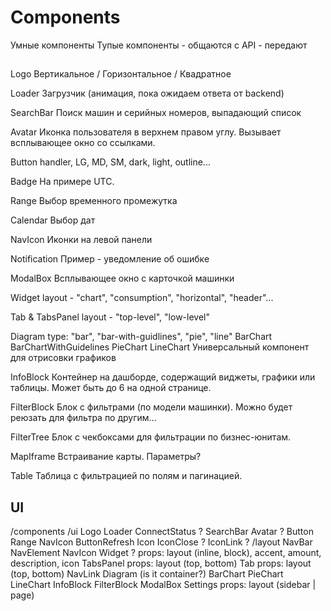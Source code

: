 # Components

Умные компоненты
Тупые компоненты - общаются с API - передают 

##

Logo
Вертикальное / Горизонтальное / Квадратное

Loader
Загрузчик (анимация, пока ожидаем ответа от backend)

SearchBar
Поиск машин и серийных номеров, выпадающий список

Avatar 
Иконка пользователя в верхнем правом углу. Вызывает всплывающее окно со ссылками.

Button 
handler, LG, MD, SM, dark, light, outline...

Badge
На примере UTC.

Range
Выбор временного промежутка

Calendar
Выбор дат

NavIcon
Иконки на левой панели

Notification
Пример - уведомление об ошибке

ModalBox
Всплывающее окно с карточкой машинки

Widget
layout - "chart", "consumption", "horizontal", "header"...

Tab & TabsPanel
layout - "top-level", "low-level"

Diagram
type: "bar", "bar-with-guidlines", "pie", "line"
  BarChart
  BarChartWithGuidelines
  PieChart
  LineChart
Универсальный компонент для отрисовки графиков

InfoBlock
Контейнер на дашборде, содержащий виджеты, графики или таблицы. Может быть до 6
на одной странице.

FilterBlock
Блок с фильтрами (по модели машинки). Можно будет реюзать для фильтра по другим...

FilterTree
Блок с чекбоксами для фильтрации по бизнес-юнитам.

MapIframe
Встраивание карты. Параметры?

Table
Таблица с фильтрацией по полям и пагинацией.


## UI

/components
  /ui
    Logo
    Loader
    ConnectStatus ?
    SearchBar
    Avatar ?
    Button
    Range
    NavIcon
    ButtonRefresh
    Icon
      IconClose ?
      IconLink ?
  /layout
    NavBar
      NavElement
        NavIcon
  Widget ?
    props: layout (inline, block), accent, amount, description, icon
  TabsPanel
    props: layout (top, bottom)
    Tab
      props: layout (top, bottom)
      NavLink
  Diagram (is it container?)
    BarChart
    PieChart
    LineChart
  InfoBlock
  FilterBlock
  ModalBox
  Settings
    props: layout (sidebar | page)